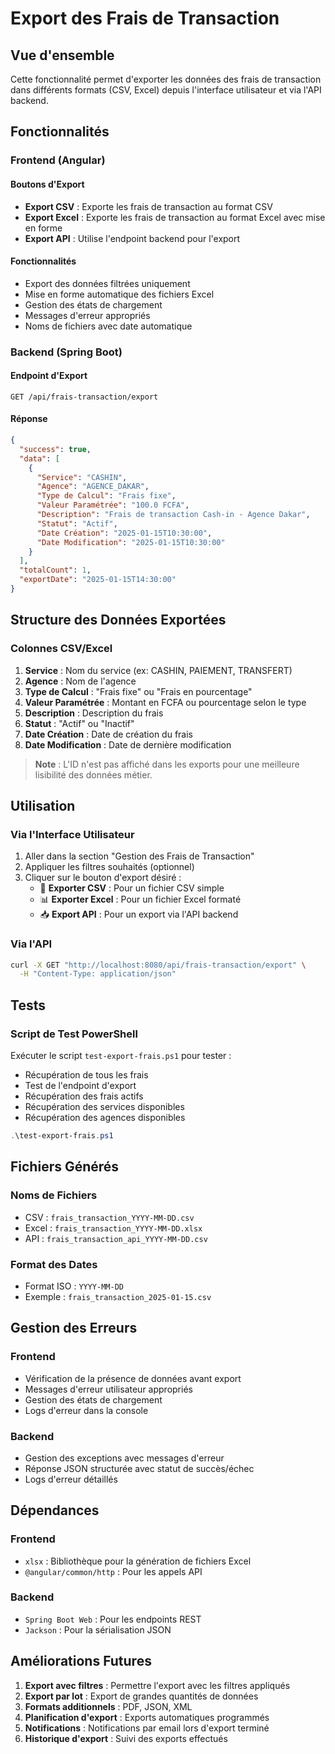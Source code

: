 # Export des Frais de Transaction

## Vue d'ensemble

Cette fonctionnalité permet d'exporter les données des frais de transaction dans différents formats (CSV, Excel) depuis l'interface utilisateur et via l'API backend.

## Fonctionnalités

### Frontend (Angular)

#### Boutons d'Export
- **Export CSV** : Exporte les frais de transaction au format CSV
- **Export Excel** : Exporte les frais de transaction au format Excel avec mise en forme
- **Export API** : Utilise l'endpoint backend pour l'export

#### Fonctionnalités
- Export des données filtrées uniquement
- Mise en forme automatique des fichiers Excel
- Gestion des états de chargement
- Messages d'erreur appropriés
- Noms de fichiers avec date automatique

### Backend (Spring Boot)

#### Endpoint d'Export
```
GET /api/frais-transaction/export
```

#### Réponse
```json
{
  "success": true,
  "data": [
    {
      "Service": "CASHIN",
      "Agence": "AGENCE_DAKAR",
      "Type de Calcul": "Frais fixe",
      "Valeur Paramétrée": "100.0 FCFA",
      "Description": "Frais de transaction Cash-in - Agence Dakar",
      "Statut": "Actif",
      "Date Création": "2025-01-15T10:30:00",
      "Date Modification": "2025-01-15T10:30:00"
    }
  ],
  "totalCount": 1,
  "exportDate": "2025-01-15T14:30:00"
}
```

## Structure des Données Exportées

### Colonnes CSV/Excel
1. **Service** : Nom du service (ex: CASHIN, PAIEMENT, TRANSFERT)
2. **Agence** : Nom de l'agence
3. **Type de Calcul** : "Frais fixe" ou "Frais en pourcentage"
4. **Valeur Paramétrée** : Montant en FCFA ou pourcentage selon le type
5. **Description** : Description du frais
6. **Statut** : "Actif" ou "Inactif"
7. **Date Création** : Date de création du frais
8. **Date Modification** : Date de dernière modification

> **Note** : L'ID n'est pas affiché dans les exports pour une meilleure lisibilité des données métier.

## Utilisation

### Via l'Interface Utilisateur
1. Aller dans la section "Gestion des Frais de Transaction"
2. Appliquer les filtres souhaités (optionnel)
3. Cliquer sur le bouton d'export désiré :
   - 📄 **Exporter CSV** : Pour un fichier CSV simple
   - 📊 **Exporter Excel** : Pour un fichier Excel formaté
   - 📥 **Export API** : Pour un export via l'API backend

### Via l'API
```bash
curl -X GET "http://localhost:8080/api/frais-transaction/export" \
  -H "Content-Type: application/json"
```

## Tests

### Script de Test PowerShell
Exécuter le script `test-export-frais.ps1` pour tester :
- Récupération de tous les frais
- Test de l'endpoint d'export
- Récupération des frais actifs
- Récupération des services disponibles
- Récupération des agences disponibles

```powershell
.\test-export-frais.ps1
```

## Fichiers Générés

### Noms de Fichiers
- CSV : `frais_transaction_YYYY-MM-DD.csv`
- Excel : `frais_transaction_YYYY-MM-DD.xlsx`
- API : `frais_transaction_api_YYYY-MM-DD.csv`

### Format des Dates
- Format ISO : `YYYY-MM-DD`
- Exemple : `frais_transaction_2025-01-15.csv`

## Gestion des Erreurs

### Frontend
- Vérification de la présence de données avant export
- Messages d'erreur utilisateur appropriés
- Gestion des états de chargement
- Logs d'erreur dans la console

### Backend
- Gestion des exceptions avec messages d'erreur
- Réponse JSON structurée avec statut de succès/échec
- Logs d'erreur détaillés

## Dépendances

### Frontend
- `xlsx` : Bibliothèque pour la génération de fichiers Excel
- `@angular/common/http` : Pour les appels API

### Backend
- `Spring Boot Web` : Pour les endpoints REST
- `Jackson` : Pour la sérialisation JSON

## Améliorations Futures

1. **Export avec filtres** : Permettre l'export avec les filtres appliqués
2. **Export par lot** : Export de grandes quantités de données
3. **Formats additionnels** : PDF, JSON, XML
4. **Planification d'export** : Exports automatiques programmés
5. **Notifications** : Notifications par email lors d'export terminé
6. **Historique d'export** : Suivi des exports effectués 